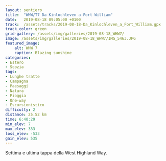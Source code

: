 ```yaml
---
layout: sentiero
title:  "WHW/T7 Da Kinlochleven a Fort William"
date:   2019-08-18 09:05:00 +0100
track:  /assets/tracks/2019-08-18-Da_Kinlochleven_a_Fort_William.gpx
track_color: green
grid-gallery: /assets/img/galleries/2019-08-18_WHW7/
image: /assets/img/galleries/2019-08-18_WHW7/IMG_5463.JPG
featured_image:
    alt: WHW 7
    caption: Blazing sunshine
categories:
- Estero
- Scozia
tags:
- Lunghe tratte
- Campagna
- Paesaggi
- Natura
- Pioggia
- One-way
- Escursionistico
difficulty: 2
distance: 25.52 km
time: 6:40:29
min_elev: 7
max_elev: 333
loss_elev: -533
gain_elev: 535
---
```


Settima e ultima tappa della West Highland Way.
